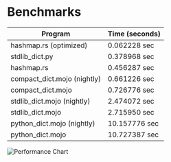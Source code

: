 # Benchmarks

| Program | Time (seconds) |
|---------|----------------|
| hashmap.rs (optimized) | 0.062228 sec |
| stdlib_dict.py | 0.378968 sec |
| hashmap.rs | 0.456287 sec |
| compact_dict.mojo (nightly) | 0.661226 sec |
| compact_dict.mojo | 0.726776 sec |
| stdlib_dict.mojo (nightly) | 2.474072 sec |
| stdlib_dict.mojo | 2.715950 sec |
| python_dict.mojo (nightly) | 10.157776 sec |
| python_dict.mojo | 10.727387 sec |

![Performance Chart](benchmark.png)
